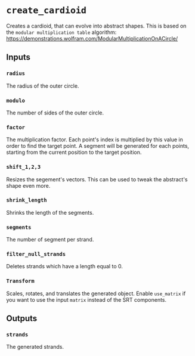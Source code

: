 # `create_cardioid`

Creates a cardioid, that can evolve into abstract shapes. 
This is based on the `modular multiplication table` algorithm: https://demonstrations.wolfram.com/ModularMultiplicationOnACircle/

## Inputs

### `radius`

The radius of the outer circle.

### `modulo`

The number of sides of the outer circle.

### `factor`

The multiplication factor. Each point's index is multiplied by this value in order to find the target point.
A segment will be generated for each points, starting from the current position to the target position. 

### `shift_1,2,3`

Resizes the segement's vectors. This can be used to tweak the abstract's shape even more.

### `shrink_length`

Shrinks the length of the segments.

### `segments`

The number of segment per strand.

### `filter_null_strands`

Deletes strands which have a length equal to 0.

### `Transform`

Scales, rotates, and translates the generated object. Enable `use_matrix` if you want to use the input `matrix` instead of the SRT components.

## Outputs

### `strands`

The generated strands.
